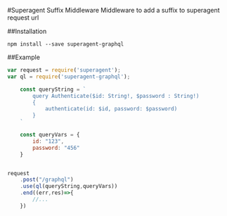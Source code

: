 #Superagent Suffix Middleware
Middleware to add a suffix to superagent request url

##Installation
```
npm install --save superagent-graphql
```

##Example
```Javascript
var request = require('superagent');
var ql = require('superagent-graphql');

    const queryString = `
        query Authenticate($id: String!, $password : String!)
        {
            authenticate(id: $id, password: $password)
        }
    `

    const queryVars = {
        id: "123",
        password: "456" 
    }


request
    .post("/graphql")
    .use(ql(queryString,queryVars))
    .end((err,res)=>{
        //...
    })
```
